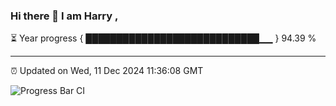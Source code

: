 ### Hi there 👋 I am Harry , 

⏳ Year progress { ████████████████████████████▁▁ } 94.39 %

---

⏰ Updated on Wed, 11 Dec 2024 11:36:08 GMT

![Progress Bar CI](https://github.com/duykhang68/duykhang68/workflows/Progress%20Bar%20CI/badge.svg)
